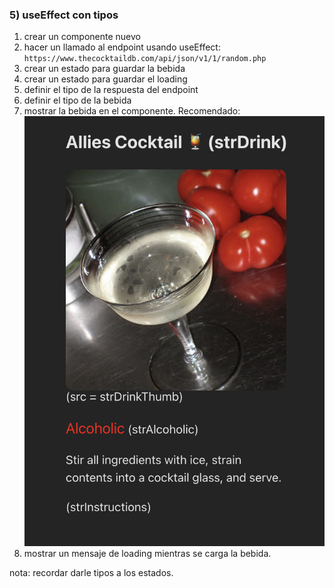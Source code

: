 ### 5) useEffect con tipos

1. crear un componente nuevo
2. hacer un llamado al endpoint usando useEffect: `https://www.thecocktaildb.com/api/json/v1/1/random.php`
3. crear un estado para guardar la bebida
4. crear un estado para guardar el loading
5. definir el tipo de la respuesta del endpoint
6. definir el tipo de la bebida
7. mostrar la bebida en el componente. Recomendado:
   ![cocktail](./expectativa.png)
8. mostrar un mensaje de loading mientras se carga la bebida.

nota: recordar darle tipos a los estados.
